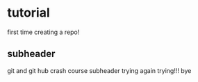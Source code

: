 # tutorial 

first time creating a repo!

## subheader 

git and git hub crash course
subheader
trying
again trying!!!
bye 